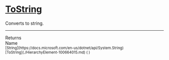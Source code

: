 # [ToString](./HierarchyElement-100664015.md)

Converts to string.
<br>
<hr>
Returns<img width=550/>Name
<br>
<sub>[String](https://docs.microsoft.com/en-us/dotnet/api/System.String)</sub><img width=500/><sub>[ToString](./HierarchyElement-100664015.md) (  )</sub><br>


